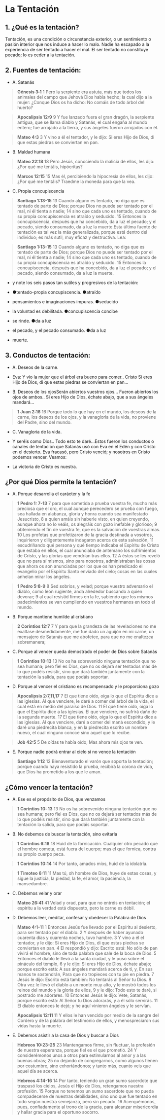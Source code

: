 # La Tentación

## 1. ¿Qué es la tentación?

Tentación, es una condición o circunstancia exterior, o un sentimiento o pasión interior que nos induce a hacer lo malo. Nadie ha escapado a la experiencia de ser tentado a hacer el mal. El ser tentado no constituye pecado; lo es ceder a la tentación.

## 2. Fuentes de tentación:

- A. Satanás

> **Génesis 3:1**
> 1 Pero la serpiente era astuta, más que todos los animales del campo que Jehová Dios había hecho; la cual dijo a la mujer: ¿Conque Dios os ha dicho: No comáis de todo árbol del huerto?

> **Apocalipsis 12:9**
> 9 Y fue lanzado fuera el gran dragón, la serpiente antigua, que se llama diablo y Satanás, el cual engaña al mundo entero; fue arrojado a la tierra, y sus ángeles fueron arrojados con él.

> **Mateo 4:3**
> 3 Y vino a él el tentador, y le dijo: Si eres Hijo de Dios, di que estas piedras se conviertan en pan.

- B. Maldad humana

> **Mateo 22:18**
> 18 Pero Jesús, conociendo la malicia de ellos, les dijo: ¿Por qué me tentáis, hipócritas?

> **Marcos 12:15**
> 15 Mas él, percibiendo la hipocresía de ellos, les dijo: ¿Por qué me tentáis? Traedme la moneda para que la vea.

- C. Propia concupiscencia

> **Santiago 1:13-15**
> 13 Cuando alguno es tentado, no diga que es tentado de parte de Dios; porque Dios no puede ser tentado por el mal, ni él tienta a nadie;
 14 sino que cada uno es tentado, cuando de su propia concupiscencia es atraído y seducido.
 15 Entonces la concupiscencia, después que ha concebido, da a luz el pecado; y el pecado, siendo consumado, da a luz la muerte.Esta última fuente de tentación es tal vez la más generalizada, porque está dentro del individuo; es más sutil, muy eficaz y destructiva. Lea:

> **Santiago 1:13-15**
> 13 Cuando alguno es tentado, no diga que es tentado de parte de Dios; porque Dios no puede ser tentado por el mal, ni él tienta a nadie;
 14 sino que cada uno es tentado, cuando de su propia concupiscencia es atraído y seducido.
 15 Entonces la concupiscencia, después que ha concebido, da a luz el pecado; y el pecado, siendo consumado, da a luz la muerte.

- y note los seis pasos tan sutiles y progresivos de la tentación:

- ●tentado-propia concupiscencia.
●atraído 

- pensamientos e imaginaciones impuras.
●seducido 

- la voluntad es debilitada.
●concupiscencia concibe 

- se rinde.
●da a luz 

- el pecado, y el pecado consumado.
●da a luz 

- muerte.

## 3. Conductos de tentación:

- A. Deseos de la carne.

- Eva: Y vio la mujer que el árbol era bueno para comer..
Cristo Si eres Hijo de Dios, di que estas piedras se conviertan en pan...

- B. Deseos de los ojosSerán abiertos vuestros ojos... Fueron abiertos los ojos de ambos..
Si eres Hijo de Dios, échate abajo, que a sus ángeles mandará...

> **1 Juan 2:16**
> 16 Porque todo lo que hay en el mundo, los deseos de la carne, los deseos de los ojos, y la vanagloria de la vida, no proviene del Padre, sino del mundo.

- C. Vanagloria de la vida.

- Y seréis como Dios..
Todo esto te daré...Estos fueron los conductos o canales de tentación que Satanás usó con Eva en el Edén y con Cristo en el desierto. Eva fracasó, pero Cristo venció; y nosotros en Cristo podemos vencer. Veamos:

- La victoria de Cristo es nuestra.

## ¿Por qué Dios permite la tentación?

- A. Porque desarrolla el carácter y la fe

> **1 Pedro 1:
7-13**
> 7 para que sometida a prueba vuestra fe, mucho más preciosa que el oro, el cual aunque perecedero se prueba con fuego, sea hallada en alabanza, gloria y honra cuando sea manifestado Jesucristo,
 8 a quien amáis sin haberle visto, en quien creyendo, aunque ahora no lo veáis, os alegráis con gozo inefable y glorioso;
 9 obteniendo el fin de vuestra fe, que es la salvación de vuestras almas.
 10 Los profetas que profetizaron de la gracia destinada a vosotros, inquirieron y diligentemente indagaron acerca de esta salvación,
 11 escudriñando qué persona y qué tiempo indicaba el Espíritu de Cristo que estaba en ellos, el cual anunciaba de antemano los sufrimientos de Cristo, y las glorias que vendrían tras ellos.
 12 A éstos se les reveló que no para sí mismos, sino para nosotros, administraban las cosas que ahora os son anunciadas por los que os han predicado el evangelio por el Espíritu Santo enviado del cielo; cosas en las cuales anhelan mirar los ángeles.

> **1 Pedro 5:8-9**
> 8 Sed sobrios, y velad; porque vuestro adversario el diablo, como león rugiente, anda alrededor buscando a quien devorar;
 9 al cual resistid firmes en la fe, sabiendo que los mismos padecimientos se van cumpliendo en vuestros hermanos en todo el mundo.

- B. Porque mantiene humilde al cristiano

> **2 Corintios 12:7**
> 7 Y para que la grandeza de las revelaciones no me exaltase desmedidamente, me fue dado un aguijón en mi carne, un mensajero de Satanás que me abofetee, para que no me enaltezca sobremanera;

- C. Porque al vencer queda demostrado el poder de Dios sobre Satanás

> **1 Corintios 10:13**
> 13 No os ha sobrevenido ninguna tentación que no sea humana; pero fiel es Dios, que no os dejará ser tentados más de lo que podéis resistir, sino que dará también juntamente con la tentación la salida, para que podáis soportar.

- D. Porque al vencer el cristiano es recompensado y le proporciona gozo

> **Apocalipsis 2:7,11,17**
> 7 El que tiene oído, oiga lo que el Espíritu dice a las iglesias. Al que venciere, le daré a comer del árbol de la vida, el cual está en medio del paraíso de Dios.
 11 El que tiene oído, oiga lo que el Espíritu dice a las iglesias. El que venciere, no sufrirá daño de la segunda muerte.
 17 El que tiene oído, oiga lo que el Espíritu dice a las iglesias. Al que venciere, daré a comer del maná escondido, y le daré una piedrecita blanca, y en la piedrecita escrito un nombre nuevo, el cual ninguno conoce sino aquel que lo recibe.

> **Job 42:5**
> 5 De oídas te había oído; Mas ahora mis ojos te ven.

- E. Porque nadie podrá entrar al cielo si no vence la tentación

> **Santiago 1:12**
> 12 Bienaventurado el varón que soporta la tentación; porque cuando haya resistido la prueba, recibirá la corona de vida, que Dios ha prometido a los que le aman.

## ¿Cómo vencer la tentación?

- A. Ese es el propósito de Dios, que venzamos

> **1 Corintios 10:
13**
> 13 No os ha sobrevenido ninguna tentación que no sea humana; pero fiel es Dios, que no os dejará ser tentados más de lo que podéis resistir, sino que dará también juntamente con la tentación la salida, para que podáis soportar.

- B. No debemos de buscar la tentación, sino evitarla

> **1 Corintios 6:18**
> 18 Huid de la fornicación. Cualquier otro pecado que el hombre cometa, está fuera del cuerpo; mas el que fornica, contra su propio cuerpo peca.

> **1 Corintios 10:14**
> 14 Por tanto, amados míos, huid de la idolatría.

> **1 Timoteo 6:11**
> 11 Mas tú, oh hombre de Dios, huye de estas cosas, y sigue la justicia, la piedad, la fe, el amor, la paciencia, la mansedumbre.

- C. Debemos velar y orar

> **Mateo 26:41**
> 41 Velad y orad, para que no entréis en tentación; el espíritu a la verdad está dispuesto, pero la carne es débil.

- D. Debemos leer, meditar, confesar y obedecer la Palabra de Dios

> **Mateo 4:1-11**
> 1 Entonces Jesús fue llevado por el Espíritu al desierto, para ser tentado por el diablo.
 2 Y después de haber ayunado cuarenta días y cuarenta noches, tuvo hambre.
 3 Y vino a él el tentador, y le dijo: Si eres Hijo de Dios, di que estas piedras se conviertan en pan.
 4 El respondió y dijo: Escrito está: No sólo de pan vivirá el hombre, sino de toda palabra que sale de la boca de Dios.
 5 Entonces el diablo le llevó a la santa ciudad, y le puso sobre el pináculo del templo,
 6 y le dijo: Si eres Hijo de Dios, échate abajo; porque escrito está: A sus ángeles mandará acerca de ti, y, En sus manos te sostendrán, Para que no tropieces con tu pie en piedra.
 7 Jesús le dijo: Escrito está también: No tentarás al Señor tu Dios.
 8 Otra vez le llevó el diablo a un monte muy alto, y le mostró todos los reinos del mundo y la gloria de ellos,
 9 y le dijo: Todo esto te daré, si postrado me adorares.
 10 Entonces Jesús le dijo: Vete, Satanás, porque escrito está: Al Señor tu Dios adorarás, y a él sólo servirás.
 11 El diablo entonces le dejó; y he aquí vinieron ángeles y le servían.

> **Apocalipsis 12:11**
> 11 Y ellos le han vencido por medio de la sangre del Cordero y de la palabra del testimonio de ellos, y menospreciaron sus vidas hasta la muerte.

- E. Debemos asistir a la casa de Dios y buscar a Dios

> **Hebreos 10:23-25**
> 23 Mantengamos firme, sin fluctuar, la profesión de nuestra esperanza, porque fiel es el que prometió.
 24 Y considerémonos unos a otros para estimularnos al amor y a las buenas obras;
 25 no dejando de congregarnos, como algunos tienen por costumbre, sino exhortándonos; y tanto más, cuanto veis que aquel día se acerca.

> **Hebreos 4:14-16**
> 14 Por tanto, teniendo un gran sumo sacerdote que traspasó los cielos, Jesús el Hijo de Dios, retengamos nuestra profesión.
 15 Porque no tenemos un sumo sacerdote que no pueda compadecerse de nuestras debilidades, sino uno que fue tentado en todo según nuestra semejanza, pero sin pecado.
 16 Acerquémonos, pues, confiadamente al trono de la gracia, para alcanzar misericordia y hallar gracia para el oportuno socorro.

